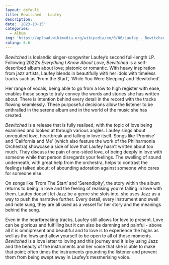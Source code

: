 ```yaml
---
layout: default
title: Bewitched - Laufey
description:
date: '2023-10-15'
categories:
  - Album
img: 'https://upload.wikimedia.org/wikipedia/en/0/06/Laufey_-_Bewitched.png'
rating: 8.6
---
```


_Bewitched_ is Icelandic singer-songwriter Laufey’s second full-length LP. Following 2022’s _Everything I Know About Love_, _Bewitched_ is a self-described album about love; platonic or romantic. With heavy inspiration from jazz artists, Laufey blends in beautifully with her idols with timeless tracks such as ‘From the Start’, ‘While You Were Sleeping’ and ‘Bewitched’.

Her range of vocals, being able to go from a low to high register with ease, enables these songs to truly convey the words and stories she has written about. There is intention behind every detail in the record with the tracks flowing seamlessly. These purposeful decisions allow the listener to be enthralled in the serene album and in the world of the music she has created.

_Bewitched_ is a release that is fully realised, with the topic of love being examined and looked at through various angles. Laufey sings about unrequited love, heartbreak and falling in love itself. Songs like ‘Promise’ and ‘California and Me’ (which also feature the work of the Philharmonia Orchestra) showcase a side of love that Laufey hasn’t written about too much. They discuss the pain of one-sided love, of being deeply in love with someone while that person disregards your feelings. The swelling of sound underneath, with great help from the orchestra, helps to contrast the feelings talked about; of abounding adoration against someone who cares for someone else.

On songs like ‘From The Start’ and ‘Serendipity’, the story within the album returns to being in love and the feeling of realising you’re falling in love with them. Laufey doesn’t let Jazz be a genre she slots into, she uses Jazz as a way to push the narrative further. Every detail, every instrument and swell and note sung, they are all used as a vessel for her story and the meanings behind the song.

Even in the heartbreaking tracks, Laufey still allows for love to present. Love can be glorious and fulfilling but it can also be damning and painful - above all it is omnipresent and beautiful and to love is to experience the highs as well as the lows and allow yourself to be open to all of those moments. _Bewitched_ is a love letter to loving and this journey and it is by using Jazz and the beauty of the instruments and her voice that she is able to make that point; often times the instruments grounding the listener and prevent them from being swept away in Laufey’s mesmerising voice.
